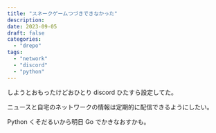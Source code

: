 ```yaml
---
title: "スネークゲームつづきできなかった"
description:
date: 2023-09-05
draft: false
categories:
  - "drepo"
tags:
  - "network"
  - "discord"
  - "python"
---
```


しようとおもったけどおひとり discord ひたすら設定してた。

ニュースと自宅のネットワークの情報は定期的に配信できるようにしたい。

Python くそだるいから明日 Go でかきなおすかも。
